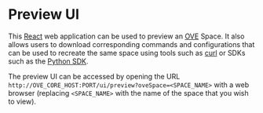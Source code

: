 # Preview UI

This [React](https://reactjs.org/) web application can be used to preview an [OVE](https://github.com/ove/ove) Space. It also allows users to download corresponding commands and configurations that can be used to recreate the same space using tools such as [curl](https://curl.haxx.se/docs/manpage.html) or SDKs such as the [Python SDK](https://github.com/ove/ove-sdks/tree/master/python).

The preview UI can be accessed by opening the URL `http://OVE_CORE_HOST:PORT/ui/preview?oveSpace=<SPACE_NAME>` with a web browser (replacing `<SPACE_NAME>` with the name of the space that you wish to view).
